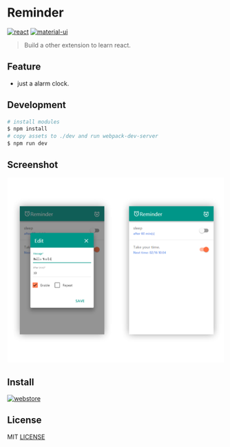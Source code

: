 # Reminder

[![react](https://img.shields.io/badge/react-0.14.7-2BAF2B.svg?style=flat-square)](https://github.com/facebook/react)
[![material-ui](https://img.shields.io/badge/material--ui-0.14.4-2BAF2B.svg?style=flat-square)](https://github.com/callemall/material-ui)

>Build a other extension to learn react.

## Feature

 - just a alarm clock.

## Development

```bash
# install modules
$ npm install
# copy assets to ./dev and run webpack-dev-server
$ npm run dev
```

## Screenshot

![screenshot](./screenshot.png)

## Install

[![webstore](https://developer.chrome.com/webstore/images/ChromeWebStore_BadgeWBorder_v2_206x58.png)](https://chrome.google.com/webstore/detail/nhinihlcaopodengnofmddnibmjiahep)

## License

MIT [LICENSE](./LICENSE)
